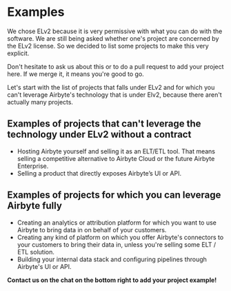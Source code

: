 # Examples

We chose ELv2 because it is very permissive with what you can do with the software. 
We are still being asked whether one's project are concerned by the ELv2 license. So we decided to list some projects to make this very explicit. 

Don't hesitate to ask us about this or to do a pull request to add your project here. If we merge it, it means you're good to go.

Let's start with the list of projects that falls under ELv2 and for which you can't leverage Airbyte's technology that is under Elv2, because there aren't actually many projects.

## Examples of projects that can't leverage the technology under ELv2 without a contract

* Hosting Airbyte yourself and selling it as an ELT/ETL tool. That means selling a competitive alternative to Airbyte Cloud or the future Airbyte Enterprise.
* Selling a product that directly exposes Airbyte’s UI or API.

## Examples of projects for which you can leverage Airbyte fully

* Creating an analytics or attribution platform for which you want to use Airbyte to bring data in on behalf of your customers.
* Creating any kind of platform on which you offer Airbyte's connectors to your customers to bring their data in, unless you're selling some ELT / ETL solution.
* Building your internal data stack and configuring pipelines through Airbyte's UI or API.

**Contact us on the chat on the bottom right to add your project example!**
